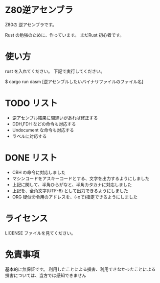 # Z80逆アセンブラ

Z80の 逆アセンブラです。

Rust の勉強のために、作っています。
まだRust 初心者です。


# 使い方

rust を入れてください。
下記で実行してください。

 $ cargo run dasm [逆アセンブルしたいバイナリファイルのファイル名]

# TODO リスト

* 逆アセンブル結果に間違いがあれば修正する
* DDH,FDH などの命令も対応する
* Undocument な命令も対応する
* ラベルに対応する

# DONE リスト

* CBH の命令に対応しました
* マシンコードをアスキーコードとする、文字を出力するようにしました
* 上記に関して、半角ひらがなと、半角カタカナに対応しました
* 上記を、全角文字(UTF-8) として出力できるようにしました
* ORG 疑似命令用のアドレスを、(-oで)指定できるようにしました

# ライセンス

LICENSE ファイルを見てください。

# 免責事項

基本的に無保証です。
利用したことによる損害、利用できなかったことによる損害については、当方では感知できません
